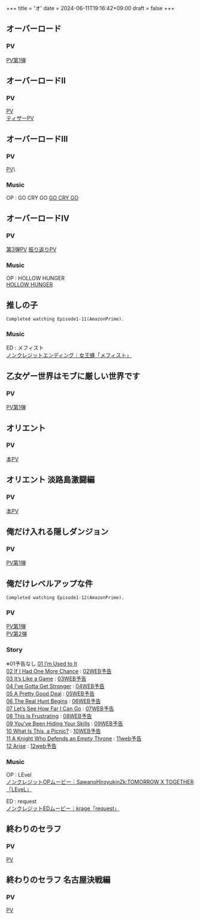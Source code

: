+++
title = 'オ'
date = 2024-06-11T19:16:42+09:00
draft = false
+++

## オーバーロード

### PV
[PV第1弾](https://www.youtube.com/watch?v=RuNAPPcjDr4)

## オーバーロードⅡ
### PV
[PV](https://www.youtube.com/watch?v=c3Jt_EXwGBc)\
[ティザーPV](https://www.youtube.com/watch?v=p2ksX48PBQY)

  

## オーバーロードⅢ
### PV
[PV](https://www.youtube.com/watch?v=awYU-9jVZxE)\
### Music
OP : GO CRY GO
[GO CRY GO](https://youtu.be/8t3umiPuIQ8?si=CwdXiR8fof-UyJ9t)

## オーバーロードⅣ
### PV
[第3弾PV](https://youtu.be/tNYQjEyTO6s?si=WxIAjEb6GAieSim9)
[振り返りPV](https://youtu.be/w6MkigX6ABs?si=6lBzDAc-tR4u19zi)

### Music
OP : HOLLOW HUNGER\
[HOLLOW HUNGER](https://youtu.be/Tkkp3FhDVxQ?si=dNhUsNTjV6xuJaiI)

  
  
  

## 推しの子
```
Completed watching Episode1-11(AmazonPrime).
```

### Music
ED : メフィスト\
[ノンクレジットエンディング｜女王蜂「メフィスト」](https://youtu.be/0saw1cGIl1A?si=jy2sjbrEikg8qvcn)

  
  

## 乙女ゲー世界はモブに厳しい世界です

### PV
[PV第1弾](https://www.youtube.com/watch?v=MWI9DRlSvx8)

## オリエント
### PV
[本PV](https://www.youtube.com/watch?v=DAV19xp-0K0)

## オリエント 淡路島激闘編
### PV
[本PV](https://youtu.be/xAT-scC7tNU?si=DXeQT7SKqj3xz7UU)

## 俺だけ入れる隠しダンジョン
### PV
[PV第1弾](https://www.youtube.com/watch?v=WugNKiiE9bc)

## 俺だけレベルアップな件
```
Completed watching Episode1-12(AmazonPrime).
```
### PV
[PV第1弾](https://youtu.be/Bca7dy1Hntc)\
[PV第2弾](https://youtu.be/1kQwjK4rGYg)
### Story
※01予告なし
[01 I’m Used to It](https://sololeveling-anime.net/story/?id=01)\
[02 If I Had One More Chance](https://sololeveling-anime.net/story/?id=02) : [02WEB予告](https://www.youtube.com/watch?v=gOfRw9mmeYk)\
[03 It’s Like a Game](https://sololeveling-anime.net/story/?id=03) : [03WEB予告](https://sololeveling-anime.net/story/?id=03)\
[04 I’ve Gotta Get Stronger](https://sololeveling-anime.net/story/?id=04) : [04WEB予告](https://www.youtube.com/watch?v=I7zEPhqc5jc)\
[05 A Pretty Good Deal](https://sololeveling-anime.net/story/?id=05) : [05WEB予告](https://www.youtube.com/watch?v=jd0PSzskmuQ)\
[06 The Real Hunt Begins](https://sololeveling-anime.net/story/?id=06) : [06WEB予告](https://www.youtube.com/watch?v=XRjG8qk_BNQ)\
[07 Let’s See How Far I Can Go](https://sololeveling-anime.net/story/?id=07) : [07WEB予告](https://www.youtube.com/watch?v=t2YPWrTwdz4)\
[08 This Is Frustrating](https://sololeveling-anime.net/story/?id=08) : [08WEB予告](https://www.youtube.com/watch?v=2ZH8nllmgPo)\
[09 You’ve Been Hiding Your Skills](https://sololeveling-anime.net/story/?id=09) : [09WEB予告](https://www.youtube.com/watch?v=xYUyiP6qd_c)\
[10 What Is This, a Picnic?](https://sololeveling-anime.net/story/?id=10) : [10WEB予告](https://www.youtube.com/watch?v=4Lc7p2W9e4c)\
[11 A Knight Who Defends an Empty Throne](https://sololeveling-anime.net/story/?id=11) : [11web予告](https://youtu.be/BZm4GEXGhXg)\
[12 Arise](https://sololeveling-anime.net/story/?id=12) :  [12web予告](https://youtu.be/fOgaNzorUqI)



### Music
OP : LEvel\
[ノンクレジットOPムービー｜SawanoHiroyukinZk:TOMORROW X TOGETHER「LEveL」](https://youtu.be/9KBl_UurkEc)

ED : request\
[ノンクレジットEDムービー｜krage「request」](https://youtu.be/HCqVYCNZIrQ)

## 終わりのセラフ
### PV
[PV](https://www.youtube.com/watch?v=_63seZTwaw8)

## 終わりのセラフ 名古屋決戦編
### PV
[PV](https://www.youtube.com/watch?v=8Vf_QfkNe9c)

